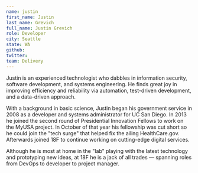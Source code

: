 ```yaml
---
name: justin
first_name: Justin
last_name: Grevich
full_name: Justin Grevich
role: Developer
city: Seattle
state: WA
github:
twitter:
team: Delivery
---
```



Justin is an experienced technologist who dabbles in information security, software development, and systems engineering. He finds great joy in improving efficiency and reliability via automation, test-driven development, and a data-driven approach.

With a background in basic science, Justin began his government service in 2008 as a developer and systems administrator for UC San Diego. In 2013 he joined the second round of Presidential Innovation Fellows to work on the MyUSA project. In October of that year his fellowship was cut short so he could join the "tech surge" that helped fix the ailing HealthCare.gov. Afterwards joined 18F to continue working on cutting-edge digital services.

Although he is most at home in the "lab" playing with the latest technology and prototyping new ideas, at 18F he is a jack of all trades — spanning roles from DevOps to developer to project manager.
